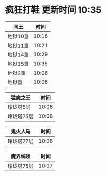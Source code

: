 # 疯狂打鞋 更新时间 10:35

| 间王   | 时间    |
|--------|-------|
| 地狱10重 | 10:16 |
| 地狱11重 | 10:21 |
| 地狱14重 | 10:29 |
| 地狱15重 | 10:35 |
| 地狱3重 | 10:06 |
| 地狱重 | 10:06 |

| 猛魔之王   | 时间    |
|--------|-------|
| 玲珑塔5层 | 10:08 |
| 玲珑塔75层 | 10:08 |

| 鬼火人马   | 时间    |
|--------|-------|
| 玲珑塔77层 | 10:08 |

| 魔界统领   | 时间    |
|--------|-------|
| 玲珑塔75层 | 10:07 |